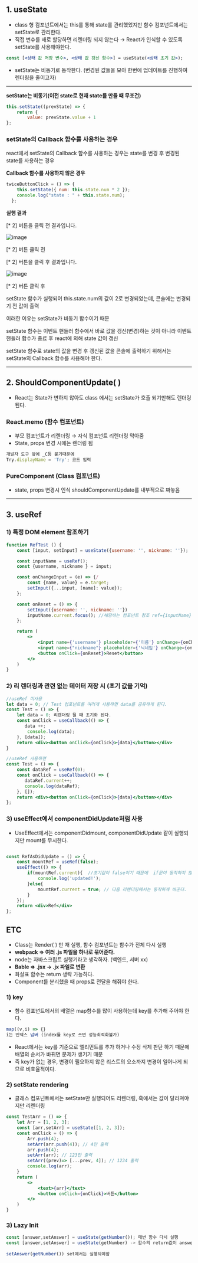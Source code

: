 ## 1. useState

- class 형 컴포넌트에서는 this를 통해 state를 관리했었지만 함수 컴포넌트에서는 setState로 관리한다.
- 직접 변수를 새로 할당하면 리렌더링 되지 않는다 → React가 인식할 수 있도록 setState를 사용해야한다.

```jsx
const [<상태 값 저장 변수>, <상태 값 갱신 함수>] = useState(<상태 초기 값>);
```

- setState는 비동기로 동작한다. (변경된 값들을 모아 한번에 업데이트를 진행하여 렌더링을 줄이고자)

---

**setState는 비동기(이전 state로 현재 state를 만들 때 무조건)**

```jsx
this.setState((prevState) => {
	return {
		value: prevState.value + 1
};
```

### **setState의 Callback 함수를 사용하는 경우**

react에서 setState의 Callback 함수를 사용하는 경우는 state를 변경 후 변경된 state를 사용하는 경우

**Callback 함수를 사용하지 않은 경우**

```jsx
twiceButtonClick = () => {
    this.setState({ num: this.state.num * 2 });
    console.log("state : " + this.state.num);
  };
```

**실행 결과**

[* 2] 버튼을 클릭 전 결과입니다.

![image](https://user-images.githubusercontent.com/109953972/232232860-4156ed95-6889-4419-9784-b2b250f1a077.png)

[* 2] 버튼 클릭 전

[* 2] 버튼을 클릭 후 결과입니다.

![image](https://user-images.githubusercontent.com/109953972/232232867-8a1550de-8734-425b-af63-0ff92a3cf4ff.png)

[* 2] 버튼 클릭 후

setState 함수가 실행되어 this.state.num의 값이 2로 변경되었는데, 콘솔에는 변경되기 전 값이 출력

이러한 이유는 setState가 비동기 함수이기 때문

setState 함수는 이벤트 핸들러 함수에서 바로 값을 갱신(변경)하는 것이 아니라 이벤트 핸들러 함수가 종료 후 react에 의해 state 값이 갱신

setState 함수로 state의 값을 변경 후 갱신된 값을 콘솔에 출력하기 위해서는 setState의 Callback 함수를 사용해야 한다.

---

## 2. ShouldComponentUpdate( )

- React는 State가 변하지 않아도 class 에서는 setState가 호출 되기만해도 렌더링 된다.

### React.memo (함수 컴포넌트)

- 부모 컴포넌트가 리렌더링 → 자식 컴포넌트 리렌더링 막아줌
- State, props 변경 시에는 렌더링 됨

```jsx
개발자 도구 앞에 _C등 붙기때문에 
Try.displayName = 'Try'; 코드 입력
```

### PureComponent (Class 컴포넌트)

- state, props 변경시 인식 shouldComponentUpdate를 내부적으로 짜놓음

---

## 3. useRef

### 1) 특정 DOM element 참조하기

```jsx
function RefTest () {
    const [input, setInput] = useState({username: '', nickname: ''});

    const inputName = useRef();
    const {username, nickname } = input;

    const onChangeInput = (e) => {/
        const {name, value} = e.target;
        setInput({...input, [name]: value});
    };

    const onReset = () => {
        setInput({username: '', nickname: ''})
        inputName.current.focus(); //해당하는 컴포넌트 참조 ref={inputName}을 가지고 있는 컴포넌트가 참조 된다.
    };

    return (
        <>
            <input name={'username'} placeholder={'이름'} onChange={onChangeInput} value={username} ref={inputName}/>
            <input name={"nickname"} placeholder={'닉네임'} onChange={onChangeInput} value={nickname}/>
            <button onClick={onReset}>Reset</button>
        </>
    )
}
```

### 2) 리 렌더링과 관련 없는 데이터 저장 시 (초기 값을 기억)

```jsx
//useRef 미사용
let data = 0; // Test 컴포넌트를 여러개 사용하면 data를 공유하게 된다.
const Test = () => {
    let data = 0; 리렌더링 될 때 초기화 된다.
    const onClick = useCallback(() => {
       data ++;
        console.log(data);
    }, [data]);
    return <div><button onClick={onClick}>{data}</button></div>
}

//useRef 사용하면
const Test = () => {
    const dataRef = useRef(0);
    const onClick = useCallback(() => {
       dataRef.current++;
       console.log(dataRef);
    }, []);
    return <div><button onClick={onClick}>{data}</button></div>
};
```

### 3) useEffect에서 componentDidUpdate처럼 사용

- UseEffect에서는 componentDidmount, componentDidUpdate 같이 실행되지만 mount를 무시한다.

```jsx

const RefAsDidUpdate = () => {
    const mountRef = useRef(false);
    useEffect(() => {
        if(mountRef.current){  //초기값이 false이기 때문에  if문이 동작하지 않는다.
            console.log('updated!');
        }else{
            mountRef.current = true; // 다음 리렌더링에서는 동작하게 바꾼다.
        }
    });
    return <div>Ref</div>
};
```

## ETC

- Class는 Render( ) 만 재 실행, 함수 컴포넌트는 함수가 전체 다시 실행
- **webpack ⇒ 여러 .js 파일을 하나로 묶어준다.**
- node는 자바스크립트 실행기라고 생각하자. (백엔드, 서버 xx)
- **Bable ⇒ .jsx → .jx 파일로 변환**
- 화살표 함수는 return 생략 가능하다.
- Component를 분리했을 때 props로 전달을 해줘야 한다.

### 1) key

- 함수 컴포넌트에서의 배열은 map함수를 많이 사용하는데 key를 추가해 주어야 한다.

```jsx
map((v,i) => {}
i는 인덱스 넘버 (index를 key로 쓰면 성능최적화불가)
```

- React에서는 key를 기준으로 엘리먼트를 추가 하거나 수정 삭제 판단 하기 때문에 배열의 순서가 바뀌면 문제가 생기기 때문
- 즉 key가 없는 경우, 변경이 필요하지 않은 리스트의 요소까지 변경이 일어나게 되므로 비효율적이다.

### 2) setState rendering

- 클래스 컴포넌트에서는 setState만 실행되어도 리렌더링, 훅에서는 값이 달라져야지만 리렌더링

```jsx
const TestArr = () => {
    let Arr = [1, 2, 3];
    const [arr,setArr] = useState([1, 2, 3]);
    const onClick = () => {
        Arr.push(4);
        setArr(arr.push(4)); // 4만 출력
        arr.push(4);
        setArr(arr); // 123만 출력
        setArr((prev)=> [...prev, 4]); // 1234 출력
        console.log(arr);
    }
    return (
        <>
            <text>{arr}</text>
            <button onClick={onClick}>버튼</button>
        </>
    )
}
```

### 3) Lazy Init

```jsx
const [answer,setAnswer] = useState(getNumber()); 매번 함수 다시 실행
const [answer,setAnswer] = useState(getNumber) -> 함수의 return값이 answer에 한번만 들어가고 실행 안된다. // lazy init
 
setAnswer(getNumber()) set에서는 실행되야함
```
